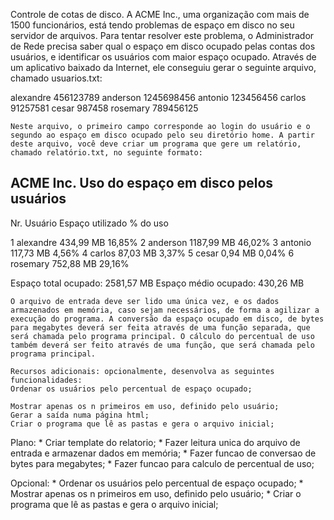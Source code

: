 Controle de cotas de disco. A ACME Inc., uma organização com mais de 1500 funcionários, está tendo problemas de espaço em disco no seu servidor de arquivos. Para tentar resolver este problema, o Administrador de Rede precisa saber qual o espaço em disco ocupado pelas contas dos usuários, e identificar os usuários com maior espaço ocupado. Através de um aplicativo baixado da Internet, ele conseguiu gerar o seguinte arquivo, chamado usuarios.txt:

alexandre       456123789
anderson        1245698456
antonio         123456456
carlos          91257581
cesar           987458
rosemary        789456125

    Neste arquivo, o primeiro campo corresponde ao login do usuário e o segundo ao espaço em disco ocupado pelo seu diretório home. A partir deste arquivo, você deve criar um programa que gere um relatório, chamado relatório.txt, no seguinte formato: 

ACME Inc.           Uso do espaço em disco pelos usuários
------------------------------------------------------------------------
Nr.  Usuário        Espaço utilizado     % do uso

1    alexandre       434,99 MB            16,85%
2    anderson       1187,99 MB            46,02%
3    antonio         117,73 MB             4,56%
4    carlos           87,03 MB             3,37%
5    cesar             0,94 MB             0,04%
6    rosemary        752,88 MB            29,16%

Espaço total ocupado: 2581,57 MB
Espaço médio ocupado: 430,26 MB

    O arquivo de entrada deve ser lido uma única vez, e os dados armazenados em memória, caso sejam necessários, de forma a agilizar a execução do programa. A conversão da espaço ocupado em disco, de bytes para megabytes deverá ser feita através de uma função separada, que será chamada pelo programa principal. O cálculo do percentual de uso também deverá ser feito através de uma função, que será chamada pelo programa principal.

    Recursos adicionais: opcionalmente, desenvolva as seguintes funcionalidades:
    Ordenar os usuários pelo percentual de espaço ocupado;

    Mostrar apenas os n primeiros em uso, definido pelo usuário;
    Gerar a saída numa página html;
    Criar o programa que lê as pastas e gera o arquivo inicial; 


Plano:
    * Criar template do relatorio;
    * Fazer leitura unica do arquivo de entrada e armazenar dados em memória;
    * Fazer funcao de conversao de bytes para megabytes;
    * Fazer funcao para calculo de percentual de uso;

Opcional:
    * Ordenar os usuários pelo percentual de espaço ocupado;
    * Mostrar apenas os n primeiros em uso, definido pelo usuário;
    * Criar o programa que lê as pastas e gera o arquivo inicial;